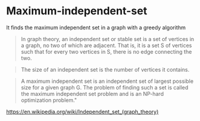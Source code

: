 # Maximum-independent-set
It finds the maximum independent set in a graph with a greedy algorithm

>In graph theory, an independent set or stable set is a set of vertices in a graph, no two of which are adjacent.
That is, it is a set S of vertices such that for every two vertices in S, there is no edge connecting the two.

>The size of an independent set is the number of vertices it contains.

>A maximum independent set is an independent set of largest possible size for a given graph G. 
>The problem of finding such a set is called the maximum independent set problem and is an NP-hard optimization problem."

https://en.wikipedia.org/wiki/Independent_set_(graph_theory)

